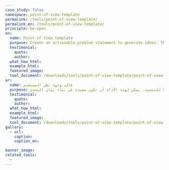 ```yaml
---
case_study: false
namespace: point-of-view-template
permalink: /tools/point-of-view-template/
permalink_en: /tools/point-of-view-template/
principle: be-open
en:
  name: Point of View template
  purpose: Create an actionable problem statement to generate ideas. This tool can be useful in a challenge statement.
  testimonial:
    quote:
    author:
  what_how_html:
  example_html:
  featured_image:
  tool_document: /downloads/tools/point-of-view-template/point-of-view-template-en.pdf
ar:
  name: قالب وجهة نظر المستخدم
  purpose: أنشئ بيان مشكلة قابلًا للتنفيذ. يمكن لهذه الأداة أن تكون مفيدة في بناء بيان التحدي.
  testimonial:
    quote:
    author:
  what_how_html:
  example_html:
  featured_image:
  tool_document: /downloads/tools/point-of-view-template/point-of-view-template-ar.pdf
gallery:
  - url:
    caption:
    caption_en:

banner_image:
related_tools:
  -
---
```

